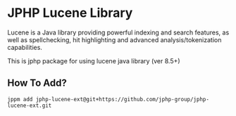 # JPHP Lucene Library

Lucene is a Java library providing powerful indexing and search features, as well as spellchecking, hit highlighting and advanced analysis/tokenization capabilities.

This is jphp package for using lucene java library (ver 8.5+)

## How To Add?

```
jppm add jphp-lucene-ext@git+https://github.com/jphp-group/jphp-lucene-ext.git
```
